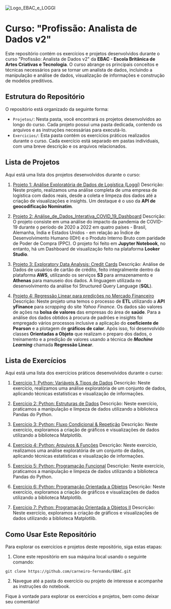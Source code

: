 ![Logo_EBAC_e_LOGGI](https://github.com/carneiro-fernando/EBAC/assets/69867284/3867deba-fc30-434c-ad78-247515932b31)

# Curso: "Profissão: Analista de Dados v2"

Este repositório contém os exercícios e projetos desenvolvidos durante o curso "Profissão: Analista de Dados v2" da **EBAC - Escola Britânica de Artes Criativas e Tecnologia**. O curso abrange os principais conceitos e técnicas necessários para se tornar um analista de dados, incluindo a manipulação e análise de dados, visualização de informações e construção de modelos preditivos.

## Estrutura do Repositório

O repositório está organizado da seguinte forma:

- `Projetos/`: Nesta pasta, você encontrará os projetos desenvolvidos ao longo do curso. Cada projeto possui uma pasta dedicada, contendo os arquivos e as instruções necessárias para executá-lo.
- `Exercicios/`: Esta pasta contém os exercícios práticos realizados durante o curso. Cada exercício está separado em pastas individuais, com uma breve descrição e os arquivos relacionados.

## Lista de Projetos

Aqui está uma lista dos projetos desenvolvidos durante o curso:

1. [Projeto 1: Análise Exploratória de Dados de Logística (Loggi)](Projetos/Analise_Exploratoria_de_Dados_de_Logistica_(Loggi).ipynb)
   Descrição: Neste projeto, realizamos uma análise completa de uma empresa de logística com dados reais, desde a coleta e limpeza dos dados até a criação de visualizações e insights. Um destaque é o uso da **API de geocodificação Nominatim**.

2. [Projeto 2: Análise_de_Dados_Interativa_COVID_19_Dashboard](Projetos/Análise_de_Dados_Interativa_COVID_19_Dashboard.ipynb)
   Descrição: O projeto consiste em uma análise do impacto da pandemia de COVID-19 durante o período de 2020 a 2022 em quatro países - Brasil, Alemanha, Índia e Estados Unidos - em relação ao Índice de Desenvolvimento Humano (IDH) e o Produto Interno Bruto com paridade de Poder de Compra (PPC). O projeto foi feito em **Jupyter Notebook**, no entanto, há um Dashboard de visualização feito na plataforma **Looker Studio**.

3. [Projeto 3: Exploratory Data Analysis: Credit Cards](Projetos/EDA_of_credit_card.ipynb)
   Descrição: Análise de Dados de usuários de cartão de crédito, feito integralmente dentro da plataforma **AWS**, utilizando os serviços **S3** para armazenamento e **Athenas** para manuseio dos dados. A linguagem utilizada no desenvolvimento da análise foi Structured Query Language (**SQL**).

4. [Projeto 4: Regressão Linear para predições no Mercado Financeiro](Projetos/Projeto_de_Parceria.ipynb)
   Descrição: Neste projeto uma temos o processo de **ETL** utilizando a **API yFinance** para *scrapping* do site *Yahoo Finance*. Os dados são valores de ações na **bolsa de valores** das empresas do área de **saúde**. Para a análise dos dados obtidos à procura de padrões e insights foi empregado vários processos inclusive a aplicação do **coeficiente de Pearson** e a plotagem de **gráficos de calor**. Após isso, foi desenvolvido classes **Orientadas a Objeto** que realizam o preparo dos dados, o treinamento e a predição de valores usando a técnica de ***Machine Learning*** chamada **Regressão Linear**.
   
## Lista de Exercícios

Aqui está uma lista dos exercícios práticos desenvolvidos durante o curso:

1. [Exercício 1: Python: Variáveis & Tipos de Dados](exercicios/exercicio1/README.md)
   Descrição: Neste exercício, realizamos uma análise exploratória de um conjunto de dados, aplicando técnicas estatísticas e visualização de informações.

2. [Exercício 2: Python: Estruturas de Dados](exercicios/exercicio2/README.md)
   Descrição: Neste exercício, praticamos a manipulação e limpeza de dados utilizando a biblioteca Pandas do Python.

3. [Exercício 3: Python: Fluxo Condicional & Repetição](exercicios/exercicio3/README.md)
   Descrição: Neste exercício, exploramos a criação de gráficos e visualizações de dados utilizando a biblioteca Matplotlib.
   
4. [Exercício 4: Python: Arquivos & Funções](exercicios/exercicio1/README.md)
   Descrição: Neste exercício, realizamos uma análise exploratória de um conjunto de dados, aplicando técnicas estatísticas e visualização de informações.

5. [Exercício 5: Python: Programação Funcional](exercicios/exercicio2/README.md)
   Descrição: Neste exercício, praticamos a manipulação e limpeza de dados utilizando a biblioteca Pandas do Python.

6. [Exercício 6: Python: Programação Orientada a Objetos](exercicios/exercicio3/README.md)
   Descrição: Neste exercício, exploramos a criação de gráficos e visualizações de dados utilizando a biblioteca Matplotlib.
   
7. [Exercício 7: Python: Programação Orientada a Objetos II](exercicios/exercicio3/README.md)
   Descrição: Neste exercício, exploramos a criação de gráficos e visualizações de dados utilizando a biblioteca Matplotlib.

## Como Usar Este Repositório

Para explorar os exercícios e projetos deste repositório, siga estas etapas:

1. Clone este repositório em sua máquina local usando o seguinte comando:

```git clone https://github.com/carneiro-fernando/EBAC.git``` 

2. Navegue até a pasta do exercício ou projeto de interesse e acompanhe as instruções do notebook.

Fique à vontade para explorar os exercícios e projetos, bem como deixar seu comentário!


